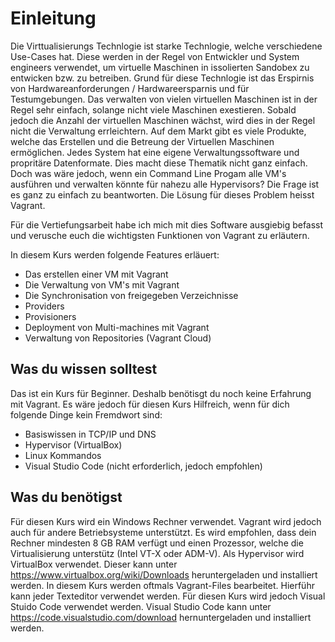 # Einleitung 
Die Virttualisierungs Technlogie ist starke Technlogie, welche verschiedene Use-Cases hat.
Diese werden in der Regel von Entwickler und System engineers verwendet, um virtuelle Maschinen in issolierten Sandobex zu entwicken bzw. zu betreiben.
Grund für diese Technlogie ist das Erspirnis von Hardwareanforderungen / Hardwareersparnis und für Testumgebungen.
Das verwalten von vielen virtuellen Maschinen ist in der Regel sehr einfach, solange nicht viele Maschinen exestieren.
Sobald jedoch die Anzahl der virtuellen Maschinen wächst, wird dies in der Regel nicht die Verwaltung errleichtern.
Auf dem Markt gibt es viele Produkte, welche das Erstellen und die Betreung der Virtuellen Maschinen ermöglichen.
Jedes System hat eine eigene Verwaltungssoftware und propritäre Datenformate. Dies macht diese Thematik nicht ganz einfach. Doch was wäre jedoch, wenn ein Command Line Progam alle  VM's ausführen und verwalten könnte für nahezu alle Hypervisors? Die Frage ist es ganz zu einfach zu beantworten. Die Lösung für dieses Problem heisst Vagrant.

Für die Vertiefungsarbeit habe ich mich mit dies Software ausgiebig befasst und verusche euch die wichtigsten Funktionen von Vagrant zu erläutern.

In diesem Kurs werden folgende Features erläuert:
* Das erstellen einer VM mit Vagrant
* Die Verwaltung von VM's mit Vagrant
* Die Synchronisation von freigegeben Verzeichnisse
* Providers
* Provisioners
* Deployment von Multi-machines mit Vagrant
* Verwaltung von Repositories (Vagrant Cloud)

## Was du wissen solltest

Das ist ein Kurs für Beginner. Deshalb benötisgt du noch keine Erfahrung mit Vagrant.
Es wäre jedoch für diesen Kurs Hilfreich, wenn für dich folgende Dinge kein Fremdwort sind:

* Basiswissen in TCP/IP und DNS
* Hypervisor (VirtualBox)
* Linux Kommandos
* Visual Studio Code (nicht erforderlich, jedoch empfohlen)

## Was du benötigst
Für diesen Kurs wird ein Windows Rechner verwendet. Vagrant wird jedoch auch für andere Betriebsysteme unterstützt.
Es wird empfohlen, dass dein Rechner mindesten 8 GB RAM verfügt und einen Prozessor, welche die Virtualisierung unterstütz (Intel VT-X oder ADM-V). Als Hypervisor wird VirtualBox verwendet. Dieser kann unter https://www.virtualbox.org/wiki/Downloads heruntergeladen und installiert werden. In diesem Kurs werden oftmals Vagrant-Files bearbeitet. Hierführ kann jeder Texteditor verwendet werden. Für diesen Kurs wird jedoch Visual Stuido Code verwendet werden. Visual Studio Code kann unter https://code.visualstudio.com/download hernuntergeladen und installiert werden.
